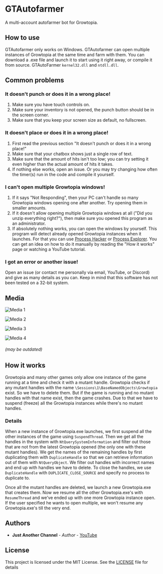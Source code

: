 # GTAutofarmer

A multi-account autofarmer bot for Growtopia.

## How to use

GTAutofarmer only works on Windows.
GTAutofarmer can open multiple instances of Growtopia at the same time and farm with them.
You can download a .exe file and launch it to start using it right away, or compile it from source.
GTAutoFarmer `kernel32.dll` and `ntdll.dll`.

## Common problems

### It doesn't punch or does it in a wrong place!

1. Make sure you have touch controls on.
2. Make sure your inventory is not opened, the punch button should be in the screen corner.
3. Make sure that you keep your screen size as default, no fullscreen.

### It doesn't place or does it in a wrong place!

1. First read the previous section "It doesn't punch or does it in a wrong place!"
2. Make sure that your chatbox shows just a single row of text.
3. Make sure that the amount of hits isn't too low; you can try setting it even higher than the actual amount of hits it takes.
4. If nothing else works, open an issue. Or you may try changing how often the timer(s) run in the code and compile it yourself.

### I can't open multiple Growtopia windows!

1. If it says "Not Responding", then your PC can't handle so many Growtopia windows opening one after another. Try opening them in smaller amounts.
2. If it doesn't allow opening multiple Growtopia windows at all ("Did you unzip everything right?"), then make sure you opened this program as an administrator.
3. If absolutely nothing works, you can open the windows by yourself. This program will detect already opened Growtopia instances when it launches. For that you can use [Process Hacker](https://github.com/processhacker/processhacker) or [Process Explorer](https://docs.microsoft.com/en-us/sysinternals/downloads/process-explorer). You can get an idea on how to do it manually by reading the "How it works" page or watching a YouTube tutorial.

### I got an error or another issue!

Open an issue (or contact me personally via email, YouTube, or Discord) and give as many details as you can. Keep in mind that this software has not been tested on a 32-bit system.

## Media

![Media 1](https://i.imgur.com/0EBYzzL.gif)

![Media 2](https://i.imgur.com/MEk6s9u.gif)

![Media 3](https://i.imgur.com/F2BlVzH.png)

![Media 4](https://i.imgur.com/FO3n7xc.png)

###### (may be outdated)

## How it works

Growtopia and many other games only allow one instance of the game running at a time and check it with a mutant handle. 
Growtopia checks if any mutant handles with the name `\Sessions\1\BaseNamedObjects\Growtopia` exist.
So we have to delete them. But if the game is running and no mutant handles with that name exist, then the game crashes.
Due to that we have to suspend (freeze) all the Growtopia instances while there's no mutant handles.

### Details

When a new instance of Growtopia.exe launches, we first suspend all the other instances of the game using `SuspendThread`.
Then we get all the handles in the system with `NtQuerySystemInformation` and filter out those that are not from the latest
Growtopia opened (the only one with these mutant handles). We get the names of the remaining handles by first duplicating 
them with `DuplicateHandle` so that we can retrieve information out of them with `NtQueryObject`. We filter out handles 
with incorrect names and end up with handles we have to delete. To close the handles, we use `DuplicateHandle` with 
`DUPLICATE_CLOSE_SOURCE` and specify no process to duplicate to.

Once all the mutant handles are deleted, we launch a new Growtopia.exe that creates them. Now we resume all the other
Growtopia.exe's with `ResumeThread` and we've ended up with one more Growtopia instance open. If the user specified
he wants to open multiple, we won't resume any Growtopia.exe's till the very end.

## Authors

* **Just Another Channel** - *Author* - [YouTube](https://youtube.com/c/justanotherchannels)

## License

This project is licensed under the MIT License. See the [LICENSE](LICENSE) file for details
